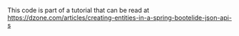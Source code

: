 This code is part of a tutorial that can be read at https://dzone.com/articles/creating-entities-in-a-spring-bootelide-json-api-s